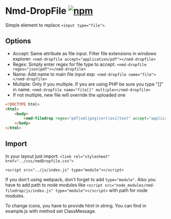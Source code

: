 # Nmd-DropFile [![npm](https://img.shields.io/npm/v/nmd-filedrop?style=for-the-badge)](https://www.npmjs.com/package/nmd-filedrop)

Simple element to replace `<input type="file">`.

## Options 
- Accept: Same attribute as file input. Filter file extensions in windows explorer: `<nmd-dropfile accept="application/pdf"></nmd-dropfile>`
- Regex: Simply enter regex for file type to accept: `<nmd-dropfile regex="json|pdf"></nmd-dropfile>`
- Name: Add name to main file input exp: `<nmd-dropfile name="file"></nmd-dropfile>`
- Multiple: Only if you multiple. If you are using PHP be sure you type "[]" in name. `<nmd-dropfile name="file[]" multiple></nmd-dropfile>`
- If not multiple, new file will override the uploaded one

```html
<!DOCTYPE html>
<html>
	<body>
		<nmd-filedrop regex="pdf|xml|png|cert|avi|text" accept="application/pdf" multiple></nmd-filedrop>
	</body>
</html>
```
## Import
In your layout just import: 
`<link rel="stylesheet" href="../css/nmdDropfile.css">`

`<script src="../js/index.js" type="module"></script>`

If you don't using webpack, don't forget to add `type="module"`.
Also you have to add path to node modules like `<script src="node_modules/nmd-filedrop/js/index.js" type="module"></script>` with path for node modules.

To change icons, you have to provide html in string. You can find in example.js with method set ClassMessage.